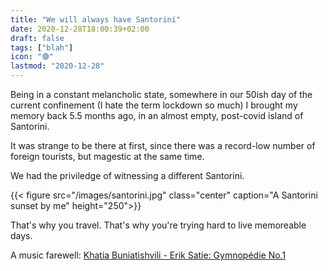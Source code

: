 ```yaml
---
title: "We will always have Santorini"
date: 2020-12-28T18:00:39+02:00
draft: false
tags: ["blah"]
icon: "🟣"
lastmod: "2020-12-28"
---
```


Being in a constant melancholic state, somewhere in our 50ish day of the current confinement (I hate the term lockdown so much) I brought my memory back 5.5 months ago, in an almost empty, post-covid island of Santorini.

It was strange to be there at first, since there was a record-low number of foreign tourists, but magestic at the same time.

We had the priviledge of witnessing a different Santorini.

{{< figure src="/images/santorini.jpg" class="center" caption="A Santorini sunset by me" height="250">}} 

That's why you travel. That's why you're trying hard to live memoreable days.

A music farewell: [Khatia Buniatishvili - Erik Satie: Gymnopédie No.1](https://www.youtube.com/watch?v=TL0xzp4zzBE)

